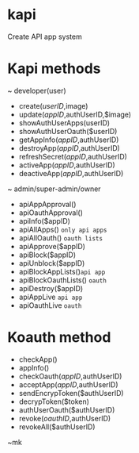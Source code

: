 # kapi
Create API app system

# Kapi methods

~ developer(user)

* create($userID,$image)
* update($appID,$authUserID,$image)
* showAuthUserApps(userID)
* showAuthUserOauth($userID)
* getAppInfo($appID,$authUserID)
* destroyApp($appID,$authUserID)
* refreshSecret($appID,$authUserID)
* activeApp($appID,$authUserID)
* deactiveApp($appID,$authUserID)

~ admin/super-admin/owner

* apiAppApproval()
* apiOauthApproval()
* apiInfo($appID)
* apiAllApps() `only api apps`
* apiAllOauth() `oauth lists`
* apiApprove($appID)
* apiBlock($appID)
* apiUnblock($appID)
* apiBlockAppLists()`api app`
* apiBlockOauthLists() `oauth`
* apiDestroy($appID)
* apiAppLive `api app`
* apiOauthLive `oauth`

# Koauth method

* checkApp()
* appInfo()
* checkOauth($appID,$authUserID)
* acceptApp($appID,$authUserID)
* sendEncrypToken($authUserID)
* decrypToken($token)
* authUserOauth($authUserID)
* revoke($oauthID,$authUserID)
* revokeAll($authUserID)

~mk
